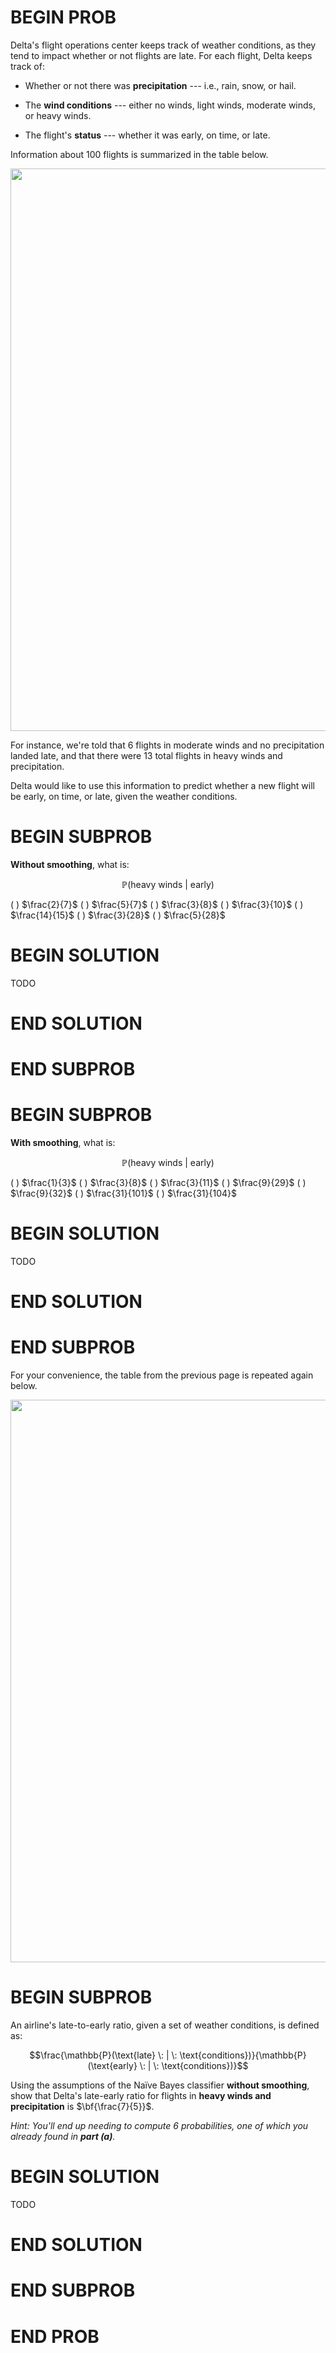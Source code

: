 # BEGIN PROB

Delta's flight operations center keeps track of weather conditions, as
they tend to impact whether or not flights are late. For each flight,
Delta keeps track of:

-   Whether or not there was **precipitation** --- i.e., rain, snow, or
    hail.

-   The **wind conditions** --- either no winds, light winds, moderate
    winds, or heavy winds.

-   The flight's **status** --- whether it was early, on time, or late.

Information about 100 flights is summarized in the table below.

<center><img src='../assets/images/sp24-final/naive-bayes.png' width=900></center>

For instance, we're told that 6 flights in moderate winds and no
precipitation landed late, and that there were 13 total flights in heavy
winds and precipitation.

Delta would like to use this information to predict whether a new flight
will be early, on time, or late, given the weather conditions.

# BEGIN SUBPROB

**Without smoothing**, what is:

$$\mathbb{P}(\text{heavy winds} \: | \: \text{early})$$

( ) $\frac{2}{7}$ 
( ) $\frac{5}{7}$ 
( ) $\frac{3}{8}$ 
( ) $\frac{3}{10}$
( ) $\frac{14}{15}$ 
( ) $\frac{3}{28}$ 
( ) $\frac{5}{28}$

# BEGIN SOLUTION

TODO

# END SOLUTION

# END SUBPROB

# BEGIN SUBPROB

**With smoothing**, what is:

$$\mathbb{P}(\text{heavy winds} \: | \: \text{early})$$

( ) $\frac{1}{3}$ ( ) $\frac{3}{8}$ ( ) $\frac{3}{11}$ ( )
$\frac{9}{29}$ ( ) $\frac{9}{32}$ ( ) $\frac{31}{101}$ ( )
$\frac{31}{104}$

# BEGIN SOLUTION

TODO

# END SOLUTION

# END SUBPROB

For your convenience, the table from the previous page is repeated again
below.

<center><img src='../assets/images/sp24-final/naive-bayes.png' width=900></center>

# BEGIN SUBPROB

An airline's late-to-early ratio, given a set of weather conditions, is
defined as:

$$\frac{\mathbb{P}(\text{late} \: | \: \text{conditions})}{\mathbb{P}(\text{early} \: | \: \text{conditions})}$$

Using the assumptions of the Naïve Bayes classifier **without
smoothing**, show that Delta's late-early ratio for flights in **heavy
winds and precipitation** is $\bf{\frac{7}{5}}$.

*Hint: You'll end up needing to compute 6 probabilities, one of which
you already found in **part (a)**.*


# BEGIN SOLUTION

TODO

# END SOLUTION

# END SUBPROB

# END PROB